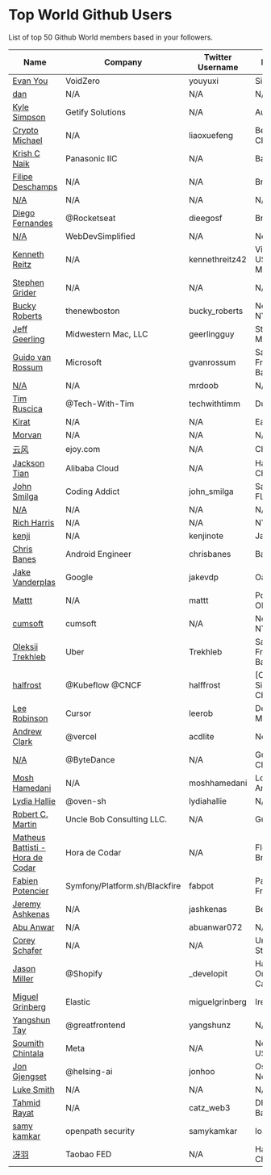 # Top World Github Users

List of top 50 Github World members based in your followers.

<!-- START TOP USERS -->
| Name | Company | Twitter Username | Location | Repositories |
|------|---------|------------------|----------|--------------|
| [Evan You](https://github.com/yyx990803) | VoidZero | youyuxi | Singapore | 198 |
| [dan](https://github.com/gaearon) | N/A | N/A | N/A | 284 |
| [Kyle Simpson](https://github.com/getify) | Getify Solutions | N/A | Austin, TX | 73 |
| [Crypto Michael](https://github.com/michaelliao) | N/A | liaoxuefeng | Beijing, China | 106 |
| [Krish C Naik](https://github.com/krishnaik06) | Panasonic IIC | N/A | Bangalore | 344 |
| [Filipe Deschamps](https://github.com/filipedeschamps) | N/A | N/A | Brasil | 21 |
| [N/A](https://github.com/CodeWithHarry) | N/A | N/A | N/A | 38 |
| [Diego Fernandes](https://github.com/diego3g) | @Rocketseat  | dieegosf | Brazil | 75 |
| [N/A](https://github.com/WebDevSimplified) | WebDevSimplified | N/A | Nebraska | 225 |
| [Kenneth Reitz](https://github.com/kennethreitz) | N/A | kennethreitz42 | Virginia, USA, Earth, Milky Way. | 74 |
| [Stephen Grider](https://github.com/StephenGrider) | N/A | N/A | N/A | 122 |
| [Bucky Roberts](https://github.com/buckyroberts) | thenewboston | bucky_roberts | New York, NY | 45 |
| [Jeff Geerling](https://github.com/geerlingguy) | Midwestern Mac, LLC | geerlingguy | St. Louis, MO | 304 |
| [Guido van Rossum](https://github.com/gvanrossum) | Microsoft | gvanrossum | San Francisco Bay Area | 26 |
| [N/A](https://github.com/mrdoob) | N/A | mrdoob | N/A | 42 |
| [Tim Ruscica](https://github.com/techwithtim) | @Tech-With-Tim  | techwithtimm | Dubai | 208 |
| [Kirat](https://github.com/hkirat) | N/A | N/A | Earth | 141 |
| [Morvan](https://github.com/MorvanZhou) | N/A | N/A | N/A | 46 |
| [云风](https://github.com/cloudwu) | ejoy.com | N/A | China | 140 |
| [Jackson Tian](https://github.com/JacksonTian) | Alibaba Cloud | N/A | Hangzhou, China | 271 |
| [John Smilga](https://github.com/john-smilga) | Coding Addict | john_smilga | Sarasota, FL | 259 |
| [N/A](https://github.com/lllyasviel) | N/A | N/A | N/A | 51 |
| [Rich Harris](https://github.com/Rich-Harris) | N/A | N/A | NYC | 390 |
| [kenji](https://github.com/kenjinote) | N/A | kenjinote | Japan | 632 |
| [Chris Banes](https://github.com/chrisbanes) | Android Engineer | chrisbanes | Bath, UK | 54 |
| [Jake Vanderplas](https://github.com/jakevdp) | Google | jakevdp | Oakland CA | 239 |
| [Mattt](https://github.com/mattt) | N/A | mattt | Portland, OR | 109 |
| [cumsoft](https://github.com/cumsoft) | cumsoft | N/A | New York, NY | 8 |
| [Oleksii Trekhleb](https://github.com/trekhleb) | Uber | Trekhleb | San Francisco Bay Area | 25 |
| [halfrost](https://github.com/halfrost) | @Kubeflow @CNCF | halffrost | [California, Singapore, China] | 32 |
| [Lee Robinson](https://github.com/leerob) | Cursor | leerob | Des Moines, IA | 35 |
| [Andrew Clark](https://github.com/acdlite) | @vercel  | acdlite | New York | 74 |
| [N/A](https://github.com/CyC2018) | @ByteDance | N/A | Guangzhou, China | 7 |
| [Mosh Hamedani](https://github.com/mosh-hamedani) | N/A | moshhamedani | Los Angeles | 31 |
| [Lydia Hallie](https://github.com/lydiahallie) | @oven-sh | lydiahallie | N/A | 62 |
| [Robert C. Martin](https://github.com/unclebob) | Uncle Bob Consulting LLC.  | N/A | Gurnee, IL | 65 |
| [Matheus Battisti - Hora de Codar](https://github.com/matheusbattisti) | Hora de Codar | N/A | Floripa, Brasil | 153 |
| [Fabien Potencier](https://github.com/fabpot) | Symfony/Platform.sh/Blackfire | fabpot | Paris, France | 79 |
| [Jeremy Ashkenas](https://github.com/jashkenas) | N/A | jashkenas | Berkeley | 23 |
| [Abu Anwar](https://github.com/abuanwar072) | N/A | abuanwar072 | N/A | 81 |
| [Corey Schafer](https://github.com/CoreyMSchafer) | N/A | N/A | United States | 10 |
| [Jason Miller](https://github.com/developit) | @Shopify | _developit | Hamilton, Ontario, Canada | 343 |
| [Miguel Grinberg](https://github.com/miguelgrinberg) | Elastic | miguelgrinberg | Ireland | 199 |
| [Yangshun Tay](https://github.com/yangshun) | @greatfrontend | yangshunz | N/A | 112 |
| [Soumith Chintala](https://github.com/soumith) | Meta | N/A | New York, USA | 168 |
| [Jon Gjengset](https://github.com/jonhoo) | @helsing-ai | jonhoo | Oslo, Norway | 256 |
| [Luke Smith](https://github.com/LukeSmithxyz) | N/A | N/A | N/A | 29 |
| [Tahmid Rayat](https://github.com/htr-tech) | N/A | catz_web3 | Dhaka, Bangladesh | 30 |
| [samy kamkar](https://github.com/samyk) | openpath security | samykamkar | los angeles | 187 |
| [冴羽](https://github.com/mqyqingfeng) | Taobao FED | N/A | Hangzhou, China | 34 |
<!-- END TOP USERS -->
